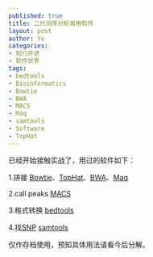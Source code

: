 ```yaml
--- 
published: true
title: 二代测序分析常用软件
layout: post
author: Yu
categories: 
- 知行并进
- 软件世界 
tags:
- bedtools
- Bioinformatics
- Bowtie
- BWA
- MACS
- Maq
- samtools
- Software
- TopHat
---
```

已经开始接触实战了，用过的软件如下：

1.拼接 [Bowtie](http://bowtie-bio.sourceforge.net/index.shtml "An ultrafast memory-efficient short read aligner")、[TopHat](http://tophat.cbcb.umd.edu/ "A spliced read mapper for RNA-Seq")、[BWA](http://bio-bwa.sourceforge.net/ "Burrows-Wheeler Aligner")、[Maq](http://maq.sourceforge.net/ "Mapping and Assembly with Qualities")

2.call peaks [MACS](http://liulab.dfci.harvard.edu/MACS/ "Model-based Analysis for ChIP-Seq")

3.格式转换 [bedtools](http://code.google.com/p/bedtools/ "a flexible suite of utilities for comparing genomic features")

4.找[SNP](http://en.wikipedia.org/wiki/Single-nucleotide_polymorphism "Single-nucleotide polymorphism") [samtools](http://samtools.sourceforge.net/ "SAM Tools provide various utilities for manipulating alignments in the SAM format, including sorting, merging, indexing and generating alignments in a per-position format.")

仅作存档使用，预知具体用法请看今后分解。
